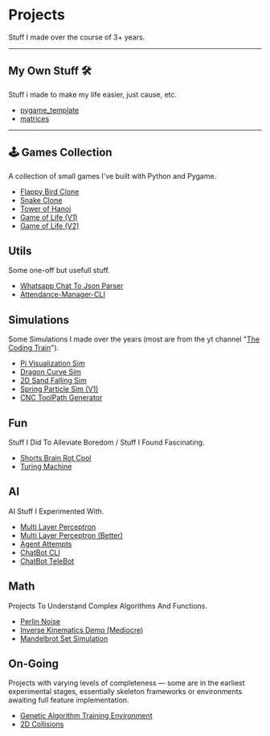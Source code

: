 # Projects
Stuff I made over the course of 3+ years.

---

## My Own Stuff 🛠️
Stuff i made to make my life easier, just cause, etc.

- [pygame_template](https://github.com/FINN-2005/pygame_template)
- [matrices](https://github.com/FINN-2005/matrices)
---

## 🕹️ Games Collection
A collection of small games I've built with Python and Pygame.

- [Flappy Bird Clone](https://github.com/FINN-2005/Flappy-Bird-Clone)
- [Snake Clone](https://github.com/FINN-2005/Snake-Clone)
- [Tower of Hanoi](https://github.com/FINN-2005/Tower-Of-Hanoi-Clone)  
- [Game of Life (V1)](https://github.com/FINN-2005/Game-Of-Life-V1)
- [Game of Life (V2)](https://github.com/FINN-2005/Game-Of-Life-V2)

## Utils
Some one-off but usefull stuff.

- [Whatsapp Chat To Json Parser](https://github.com/FINN-2005/Whatsapp-To-Json-Parser)
- [Attendance-Manager-CLI](https://github.com/FINN-2005/Attendance-Manager-CLI)


## Simulations
Some Simulations I made over the years (most are from the yt channel "[The Coding Train](https://www.youtube.com/@TheCodingTrain)").

- [Pi Visualization Sim](https://github.com/FINN-2005/Pi-Visualization-Sim)
- [Dragon Curve Sim](https://github.com/FINN-2005/Dragon-Curve-Sim)
- [2D Sand Falling Sim](https://github.com/FINN-2005/2D-Sand-Sim)
- [Spring Particle Sim (V1)](https://github.com/FINN-2005/Spring-Particles-Sim-V1)
- [CNC ToolPath Generator](https://github.com/FINN-2005/CNC-Toolpath-Gen)

## Fun
Stuff I Did To Alleviate Boredom / Stuff I Found Fascinating.

- [Shorts Brain Rot Cool](https://github.com/FINN-2005/Shorts-Brain-Rot-Cool)
- [Turing Machine](https://github.com/FINN-2005/Turing-Machine)

## AI
AI Stuff I Experimented With.

- [Multi Layer Perceptron](https://github.com/FINN-2005/Multi-Layer-Perceptron)
- [Multi Layer Perceptron (Better)](https://github.com/FINN-2005/Multi-Layer-Perceptron-Better)
- [Agent Attempts](https://github.com/FINN-2005/Agent-Attempts)
- [ChatBot CLI](https://github.com/FINN-2005/ChatBot-CLI)
- [ChatBot TeleBot](https://github.com/FINN-2005/ChatBot-TeleBot)

## Math
Projects To Understand Complex Algorithms And Functions.

- [Perlin Noise](https://github.com/FINN-2005/Perlin-Noise)
- [Inverse Kinematics Demo (Mediocre)](https://github.com/FINN-2005/Inverse-Kinematics-Demo)
- [Mandelbrot Set Simulation](https://github.com/FINN-2005/Mandelbrot-Sim)

## On-Going
Projects with varying levels of completeness — some are in the earliest experimental stages, essentially skeleton frameworks or environments awaiting full feature implementation.

- [Genetic Algorithm Training Environment](https://github.com/FINN-2005/Genetic-Algo-Training-Environment)
- [2D Collisions](https://github.com/FINN-2005/2D-Collisions)
